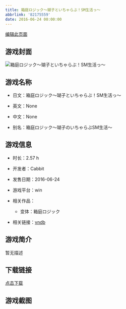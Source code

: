```yaml
---
title: 箱庭ロジック～瑚子といちゃらぶ！SM生活っ～
abbrlink: '82175559'
date: 2016-06-24 00:00:00
---
```

[编辑此页面](https://github.com/ACG-3/ADV3-source/blob/main/source/_posts/games/%E7%AE%B1%E5%BA%AD%E3%83%AD%E3%82%B8%E3%83%83%E3%82%AF%EF%BD%9E%E7%91%9A%E5%AD%90%E3%81%A8%E3%81%84%E3%81%A1%E3%82%83%E3%82%89%E3%81%B6%EF%BC%81SM%E7%94%9F%E6%B4%BB%E3%81%A3%EF%BD%9E.md)

## 游戏封面

![箱庭ロジック～瑚子といちゃらぶ！SM生活っ～](https%3A//pan.timero.xyz/onedrive/img_lib_001/%E7%AE%B1%E5%BA%AD%E3%83%AD%E3%82%B8%E3%83%83%E3%82%AF%EF%BD%9E%E7%91%9A%E5%AD%90%E3%81%A8%E3%81%84%E3%81%A1%E3%82%83%E3%82%89%E3%81%B6%EF%BC%81SM%E7%94%9F%E6%B4%BB%E3%81%A3%EF%BD%9E_cover.avif)


## 游戏名称

- 日文：箱庭ロジック～瑚子といちゃらぶ！SM生活っ～
- 英文：None
- 中文：None

- 别名：箱庭ロジック～瑚子のいちゃらぶSM生活～


## 游戏信息

- 时长：2.57 h
- 开发者：Cabbit
- 发售日期：2016-06-24
- 游戏平台：win
- 相关作品：
   - 变体：箱庭ロジック

- 相关链接：[vndb](https://vndb.org/v19349)


## 游戏简介

暂无描述


## 下载链接

[点击下载](https://pan.timero.xyz/onedrive/adv_lib_001/%E7%AE%B1%E5%BA%AD%E3%83%AD%E3%82%B8%E3%83%83%E3%82%AF%EF%BD%9E%E7%91%9A%E5%AD%90%E3%81%A8%E3%81%84%E3%81%A1%E3%82%83%E3%82%89%E3%81%B6%EF%BC%81SM%E7%94%9F%E6%B4%BB%E3%81%A3%EF%BD%9E)


## 游戏截图


